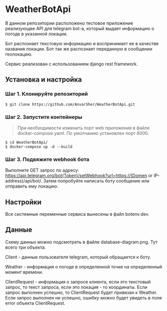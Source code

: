# WeatherBotApi

В данном репозитории расположено тестовое приложение реализующее API для telegram bot-а,
который выдает информацию о погоде в указанной локации.

Бот распознает текстовую информацию и воспринимает ее в качестве названия локации.
Бот так же распознает переданную в сообщении геолокацию.

Сервис реализован с использованием django rest framework.

## Установка и настройка

### Шаг 1. Клонируйте репозиторий
```
$ git clone https://github.com/AnvarSher/WeatherBotApi.git
```

### Шаг 2. Запустите контейнеры

> При необходимости изменить порт web приложения в файле docker-compose.yaml. По умолчанию установлен порт 8000.

```
$ cd WeatherBotApi/
$ docker-compose up -d --build
```

### Шаг 3. Подвяжите webhook бота

Выполните GET запрос по адресу: https://api.telegram.org/bot(Token)/setWebhook?url=https://(Domen or IP-address)/api/bot/.
Затем попробуйте написать боту сообщение или отправить ему локацию.

## Настройки

Все системные переменные сервиса вынесены в файл botenv.dev.


## Данные

Cхему данных можно подсмотреть в файле database-diagram.png. Тут всего три объекта.

Client - данные пользователя telegram, который обращается к боту.

Weather - информация о погоде в определенной точке на определенный момент времени.

ClientRequest - информация о запросе клиента, если это текстовый запрос, то текст запроса,
если это локация - то координаты. 
Если запрос выполнен успешно, то ClientRequest будет привязан к Weather.
Если запрос выполнен не успешно, ошибку можно будет увидеть в поле error объекта ClientRequest.